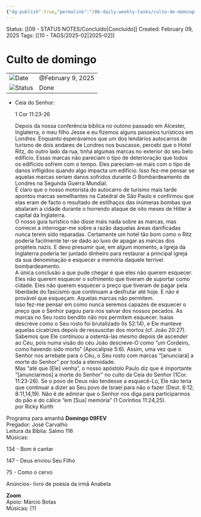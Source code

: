 ```yaml
---
{"dg-publish":true,"permalink":"/06-daily-weekly-tasks/culto-de-domingo/","noteIcon":"outgoing"}
---
```


Status: [[09 - STATUS NOTES/Concluído\|Concluído]]
Created: February 09, 2025
Tags: [[10 - TAGS/2025-02\|2025-02]]
# Culto de domingo

|                                                         |                   |
| ------------------------------------------------------- | ----------------- |
| ![](Dashboard/Attachments/calendar_gray%201286.svg)Date | @February 9, 2025 |
| ![](Dashboard/Attachments/burst_gray%208.svg)Status     | Done              |

- Ceia do Senhor:
    
    1 Cor 11:23-26
    
    Depois da nossa conferência bíblica no outono passado em Alcester, Inglaterra, o meu filho Jesse e eu fizemos alguns passeios turísticos em Londres. Enquanto esperávamos que um dos lendários autocarros de turismo de dois andares de Londres nos buscasse, percebi que o Hotel Ritz, do outro lado da rua, tinha algumas marcas no exterior do seu belo edifício. Essas marcas não pareciam o tipo de deterioração que todos os edifícios sofrem com o tempo. Eles pareciam-se mais com o tipo de danos infligidos quando algo impacta um edifício. Isso fez-me pensar se aquelas marcas seriam danos sofridos durante O Bombardeamento de Londres na Segunda Guerra Mundial.  
    É claro que o nosso motorista do autocarro de turismo mais tarde apontou marcas semelhantes na Catedral de São Paulo e confirmou que elas eram de facto o resultado de estilhaços das inúmeras bombas que abalaram a cidade durante o horrendo ataque de oito meses de Hitler à capital da Inglaterra.  
    O nosso guia turístico não disse mais nada sobre as marcas, mas comecei a interrogar-me sobre a razão daquelas áreas danificadas nunca terem sido reparadas. Certamente um hotel tão bom como o Ritz poderia facilmente ter-se dado ao luxo de apagar as marcas dos projéteis nazis. E devo presumir que, em algum momento, a Igreja da Inglaterra poderia ter juntado dinheiro para restaurar a principal igreja da sua denominação e esquecer a memória daquele terrível bombardeamento.  
    A única conclusão a que pude chegar é que eles não querem esquecer. Eles não querem esquecer o sofrimento que tiveram de suportar como cidade. Eles não querem esquecer o preço que tiveram de pagar pela liberdade do fascismo que continuam a desfrutar até hoje. E não é provável que esqueçam. Aquelas marcas não permitem.  
    Isso fez-me pensar em como nunca seremos capazes de esquecer o preço que o Senhor pagou para nos salvar dos nossos pecados. As marcas no Seu rosto bendito não nos permitem esquecer. Isaías descreve como o Seu rosto foi brutalizado (Is 52:14), e Ele manteve aquelas cicatrizes depois de ressuscitar dos mortos (cf. João 20:27). Sabemos que Ele continuou a ostentá-las mesmo depois de ascender ao Céu, pois numa visão do céu João descreve-O como “um Cordeiro, como havendo sido morto” (Apocalipse 5:6). Assim, uma vez que o Senhor nos arrebate para o Céu, o Seu rosto com marcas “[anunciará] a morte do Senhor” por toda a eternidade.  
    Mas “até que [Ele] venha”, o nosso apóstolo Paulo diz que é importante “[anunciarmos] a morte do Senhor” no culto da Ceia do Senhor (1Cor. 11:23-26). Se o povo de Deus não tendesse a esquecê-Lo, Ele não teria que continuar a dizer ao Seu povo de Israel para não o fazer (Deut. 6:12; 8:11,14,19). Não é de admirar que o Senhor nos diga para participarmos do pão e do cálice “em [Sua] memória” (1 Coríntios 11:24,25).  
    por Ricky Kurth  
    

Programa para amanhã **Domingo 09FEV**  
Pregador: José Carvalho  
Leitura da Bíblia: Salmo 116  
Músicas:

134 - Bom é cantar

147 - Deus enviou Seu Filho

75 - Como o cervo  

Anúncios- livro de poesia da irmã Anabela

**Zoom**  
Apoio: Márcio Botas  
Músicas: (?)